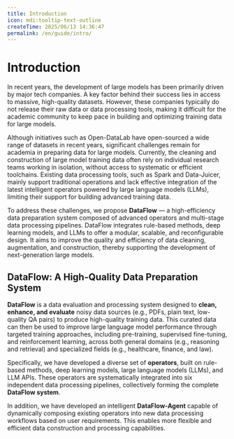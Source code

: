```yaml
---
title: Introduction
icon: mdi:tooltip-text-outline
createTime: 2025/06/13 14:36:47
permalink: /en/guide/intro/
---
```

# Introduction

In recent years, the development of large models has been primarily driven by major tech companies. A key factor behind their success lies in access to massive, high-quality datasets. However, these companies typically do not release their raw data or data processing tools, making it difficult for the academic community to keep pace in building and optimizing training data for large models.

Although initiatives such as Open-DataLab have open-sourced a wide range of datasets in recent years, significant challenges remain for academia in preparing data for large models. Currently, the cleaning and construction of large model training data often rely on individual research teams working in isolation, without access to systematic or efficient toolchains. Existing data processing tools, such as Spark and Data-Juicer, mainly support traditional operations and lack effective integration of the latest intelligent operators powered by large language models (LLMs), limiting their support for building advanced training data.

To address these challenges, we propose **DataFlow** — a high-efficiency data preparation system composed of advanced operators and multi-stage data processing pipelines. DataFlow integrates rule-based methods, deep learning models, and LLMs to offer a modular, scalable, and reconfigurable design. It aims to improve the quality and efficiency of data cleaning, augmentation, and construction, thereby supporting the development of next-generation large models.

## DataFlow: A High-Quality Data Preparation System

**DataFlow** is a data evaluation and processing system designed to **clean, enhance, and evaluate** noisy data sources (e.g., PDFs, plain text, low-quality QA pairs) to produce high-quality training data. This curated data can then be used to improve large language model performance through targeted training approaches, including pre-training, supervised fine-tuning, and reinforcement learning, across both general domains (e.g., reasoning and retrieval) and specialized fields (e.g., healthcare, finance, and law).

Specifically, we have developed a diverse set of **operators**, built on rule-based methods, deep learning models, large language models (LLMs), and LLM APIs. These operators are systematically integrated into six independent data processing pipelines, collectively forming the complete **DataFlow system**.

In addition, we have developed an intelligent **DataFlow-Agent** capable of dynamically composing existing operators into new data processing workflows based on user requirements. This enables more flexible and efficient data construction and processing capabilities.
